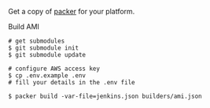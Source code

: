 Get a copy of [packer](https://packer.io/) for your platform.

Build AMI
```
# get submodules
$ git submodule init                                                                        
$ git submodule update

# configure AWS access key
$ cp .env.example .env
# fill your details in the .env file

$ packer build -var-file=jenkins.json builders/ami.json
```

